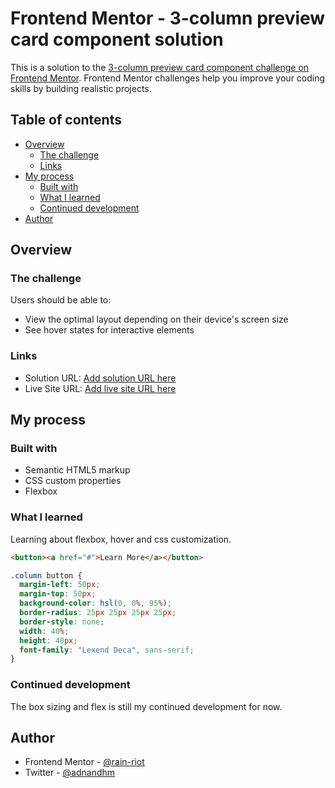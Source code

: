 # Frontend Mentor - 3-column preview card component solution

This is a solution to the [3-column preview card component challenge on Frontend Mentor](https://www.frontendmentor.io/challenges/3column-preview-card-component-pH92eAR2-). Frontend Mentor challenges help you improve your coding skills by building realistic projects.

## Table of contents

- [Overview](#overview)
  - [The challenge](#the-challenge)
  - [Links](#links)
- [My process](#my-process)
  - [Built with](#built-with)
  - [What I learned](#what-i-learned)
  - [Continued development](#continued-development)
- [Author](#author)

## Overview

### The challenge

Users should be able to:

- View the optimal layout depending on their device's screen size
- See hover states for interactive elements

### Links

- Solution URL: [Add solution URL here](https://your-solution-url.com)
- Live Site URL: [Add live site URL here](https://your-live-site-url.com)

## My process

### Built with

- Semantic HTML5 markup
- CSS custom properties
- Flexbox

### What I learned

Learning about flexbox, hover and css customization.

```html
<button><a href="#">Learn More</a></button>
```

```css
.column button {
  margin-left: 50px;
  margin-top: 50px;
  background-color: hsl(0, 0%, 95%);
  border-radius: 25px 25px 25px 25px;
  border-style: none;
  width: 40%;
  height: 40px;
  font-family: "Lexend Deca", sans-serif;
}
```

### Continued development

The box sizing and flex is still my continued development for now.

## Author

- Frontend Mentor - [@rain-riot](https://www.frontendmentor.io/profile/rain-riot)
- Twitter - [@adnandhm](https://www.twitter.com/adnandhm)
